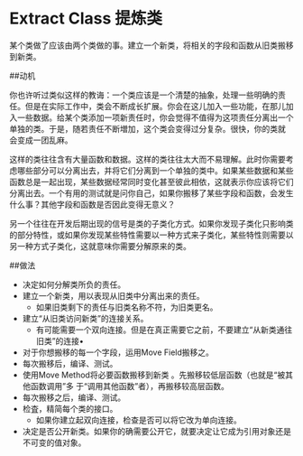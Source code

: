 # Extract Class 提炼类

某个类做了应该由两个类做的事。建立一个新类，将相关的字段和函数从旧类搬移到新类。

##动机

你也许听过类似这样的教诲：一个类应该是一个清楚的抽象，处理一些明确的责任。但是在实际工作中，类会不断成长扩展。你会在这儿加入一些功能，在那儿加入一些数据。给某个类添加一项新责任时，你会觉得不值得为这项责任分离出一个单独的类。于是，随若责任不断増加，这个类会变得过分复杂。很快，你的类就 会变成一团乱麻。

这样的类往往含有大量函数和数据。这样的类往往太大而不易理解。此时你需要考虑哪些部分可以分离出去，并将它们分离到一个单独的类中。如果某些数据和某些函数总是一起出现，某些数据经常同时变化甚至彼此相依，这就表示你应该将它们分离出去。一个有用的测试就是问你自己，如果你搬移了某些字段和函数，会发生什么事？其他字段和函数是否因此变得无意义？

另一个往往在开发后期出现的信号是类的子类化方式。如果你发现子类化只影响类的部分特性，或如果你发现某些特性需要以一种方式来子类化，某些特性则需要以另一种方式子类化，这就意味你需要分解原来的类。

##做法

* 决定如何分解类所负的责任。
* 建立一个新类，用以表现从旧类中分离出来的责任。
    * 如果旧类剩下的责任与旧类名称不符，为旧类更名。
* 建立“从旧类访问新类”的连接关系。
    * 有可能需要一个双向连接。但是在真正需要它之前，不要建立“从新类通往旧类”的连接•
* 对于你想搬移的每一个字段，运用Move Field搬移之。
* 每次搬移后，编译、测试。
* 使用Move Method将必要函数搬移到新类 。先搬移较低层函数（也就是“被其他函数调用”多 于“调用其他函数”者），再搬移较高层函数。
* 每次搬移之后，编译、测试。
* 检査，精简每个类的接口。
    * 如果你建立起双向连接，检查是否可以将它改为单向连接。
* 决定是否公开新类。如果你的确需要公开它，就要决定让它成为引用对象还是不可变的值对象。
